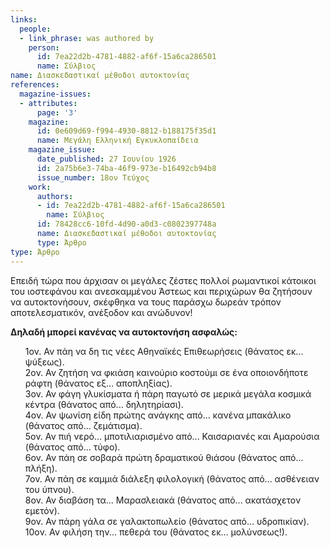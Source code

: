 ```yaml
---
links:
  people:
  - link_phrase: was authored by
    person:
      id: 7ea22d2b-4781-4882-af6f-15a6ca286501
      name: Σύλβιος
name: Διασκεδαστικαί μέθοδοι αυτοκτονίας
references:
  magazine-issues:
  - attributes:
      page: '3'
    magazine:
      id: 0e609d69-f994-4930-8812-b188175f35d1
      name: Μεγάλη Ελληνική Εγκυκλοπαίδεια
    magazine_issue:
      date_published: 27 Ιουνίου 1926
      id: 2a75b6e3-74ba-46f9-973e-b16492cb94b8
      issue_number: 18ον Τεύχος
    work:
      authors:
      - id: 7ea22d2b-4781-4882-af6f-15a6ca286501
        name: Σύλβιος
      id: 78428cc6-10fd-4d90-a0d3-c0802397748a
      name: Διασκεδαστικαί μέθοδοι αυτοκτονίας
      type: Άρθρο
type: Άρθρο
---
```


<p>Επειδή τώρα που άρχισαν οι μεγάλες ζέστες πολλοί ρωμαντικοί κάτοικοι του ιοστεφάνου και ανεσκαμμένου Άστεως και
περιχώρων θα ζητήσουν να αυτοκτονήσουν, σκέφθηκα να τους παράσχω δωρεάν τρόπον αποτελεσματικόν, ανέξοδον και ανώδυνον!</p>

<p><strong>Δηλαδή μπορεί κανένας να αυτοκτονήση ασφαλώς:</strong></p>

<ol style="list-style-type: none">
  <li>1ον. Αν πάη να δη τις νέες Αθηναϊκές Επιθεωρήσεις (θάνατος εκ... ψύξεως).</li>
  <li>2ον. Αν ζητήση να φκιάση καινούριο κοστούμι σε ένα οποιονδήποτε ράφτη (θάνατος εξ... αποπληξίας).</li>
  <li>3ον. Αν φάγη γλυκίσματα ή πάρη παγωτό σε μερικά μεγάλα κοσμικά κέντρα (θάνατος από... δηλητηρίασι).</li>
  <li>4ον. Αν ψωνίση είδη πρώτης ανάγκης από... κανένα μπακάλικο (θάνατος από... ζεμάτισμα).</li>
  <li>5ον. Αν πιή νερό... μποτιλιαρισμένο από... Καισαριανές και Αμαρούσια (θάνατος από... τύφο).</li>
  <li>6ον. Αν πάη σε σοβαρά πρώτη δραματικού θιάσου (θάνατος από... πλήξη).</li>
  <li>7ον. Αν πάη σε καμμιά διάλεξη φιλολογική (θάνατος από... ασθένειαν του ύπνου).</li>
  <li>8ον. Αν διαβάση τα... Μαρασλειακά (θάνατος από... ακατάσχετον εμετόν).</li>
  <li>9ον. Αν πάρη γάλα σε γαλακτοπωλείο (θάνατος από... υδροπικίαν).</li>
  <li>10ον. Αν φιλήση την... πεθερά του (θάνατος εκ... μολύνσεως!).</li>
</ol>

